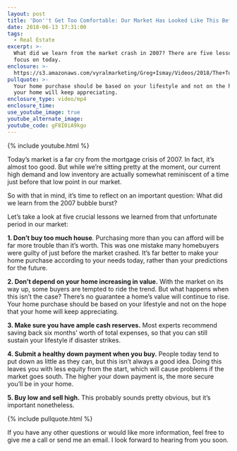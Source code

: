 ```yaml
---
layout: post
title: 'Don''t Get Too Comfortable: Our Market Has Looked Like This Before'
date: 2018-06-13 17:31:00
tags:
  - Real Estate
excerpt: >-
  What did we learn from the market crash in 2007? There are five lessons we’ll
  focus on today.
enclosure: >-
  https://s3.amazonaws.com/vyralmarketing/Greg+Ismay/Videos/2018/The+Top+5+Lessons+We+Learned+From+2007+-+Raleigh+Real+Estate+Agent.mp4
pullquote: >-
  Your home purchase should be based on your lifestyle and not on the hope that
  your home will keep appreciating.
enclosure_type: video/mp4
enclosure_time:
use_youtube_image: true
youtube_alternate_image:
youtube_code: gF8I0iA9kgo
---
```


{% include youtube.html %}

Today’s market is a far cry from the mortgage crisis of 2007. In fact, it’s almost too good. But while we’re sitting pretty at the moment, our current high demand and low inventory are actually somewhat reminiscent of a time just before that low point in our market.

So with that in mind, it’s time to reflect on an important question: What did we learn from the 2007 bubble burst?

Let’s take a look at five crucial lessons we learned from that unfortunate period in our market:

**1. Don’t buy too much house**. Purchasing more than you can afford will be far more trouble than it’s worth. This was one mistake many homebuyers were guilty of just before the market crashed. It’s far better to make your home purchase according to your needs today, rather than your predictions for the future.

**2. Don’t depend on your home increasing in value.** With the market on its way up, some buyers are tempted to ride the trend. But what happens when this isn’t the case? There’s no guarantee a home’s value will continue to rise. Your home purchase should be based on your lifestyle and not on the hope that your home will keep appreciating.

**3. Make sure you have ample cash reserves.** Most experts recommend saving back six months’ worth of total expenses, so that you can still sustain your lifestyle if disaster strikes.

**4. Submit a healthy down payment when you buy.** People today tend to put down as little as they can, but this isn’t always a good idea. Doing this leaves you with less equity from the start, which will cause problems if the market goes south. The higher your down payment is, the more secure you’ll be in your home.

**5. Buy low and sell high.** This probably sounds pretty obvious, but it’s important nonetheless.

{% include pullquote.html %}

If you have any other questions or would like more information, feel free to give me a call or send me an email. I look forward to hearing from you soon.